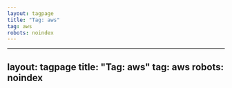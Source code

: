 ```yaml
---
layout: tagpage
title: "Tag: aws"
tag: aws
robots: noindex
---
```

---
layout: tagpage
title: "Tag: aws"
tag: aws
robots: noindex
---
